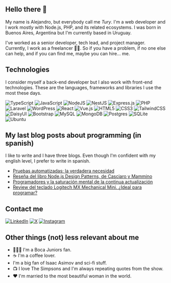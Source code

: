 ## Hello there 👋

My name is Alejandro, but everybody call me *Tury*. I'm a web developer and I work mostly with Node.js, PHP, and its related ecosystems. I was born in Buenos Aires, Argentina but I'm currently based in Uruguay.

I've worked as a senior developer, tech lead, and project manager. Currently, I work as a freelancer 👨‍💻. So if you have a problem, if no one else can help, and if you can find me, maybe you can hire... me. 

## Technologies

I consider myself a back-end developer but I also work with front-end technologies. These are the languages, frameworks and libraries I use the most these days.

![TypeScript](https://img.shields.io/badge/typescript-%23007ACC.svg?style=for-the-badge&logo=typescript&logoColor=white)
![JavaScript](https://img.shields.io/badge/javascript-%23323330.svg?style=for-the-badge&logo=javascript&logoColor=%23F7DF1E)
![NodeJS](https://img.shields.io/badge/node.js-6DA55F?style=for-the-badge&logo=node.js&logoColor=white)
![NestJS](https://img.shields.io/badge/nestjs-%23E0234E.svg?style=for-the-badge&logo=nestjs&logoColor=white)
![Express.js](https://img.shields.io/badge/express.js-%23404d59.svg?style=for-the-badge&logo=express&logoColor=%2361DAFB)
![PHP](https://img.shields.io/badge/php-%23777BB4.svg?style=for-the-badge&logo=php&logoColor=white)
![Laravel](https://img.shields.io/badge/laravel-%23FF2D20.svg?style=for-the-badge&logo=laravel&logoColor=white)
![WordPress](https://img.shields.io/badge/WordPress-%23117AC9.svg?style=for-the-badge&logo=WordPress&logoColor=white)
![React](https://img.shields.io/badge/react-%2320232a.svg?style=for-the-badge&logo=react&logoColor=%2361DAFB)
![Vue.js](https://img.shields.io/badge/vuejs-%2335495e.svg?style=for-the-badge&logo=vuedotjs&logoColor=%234FC08D)
![HTML5](https://img.shields.io/badge/html5-%23E34F26.svg?style=for-the-badge&logo=html5&logoColor=white)
![CSS3](https://img.shields.io/badge/css3-%231572B6.svg?style=for-the-badge&logo=css3&logoColor=white)
![TailwindCSS](https://img.shields.io/badge/tailwindcss-%2338B2AC.svg?style=for-the-badge&logo=tailwind-css&logoColor=white)
![DaisyUI](https://img.shields.io/badge/daisyui-5A0EF8?style=for-the-badge&logo=daisyui&logoColor=white)
![Bootstrap](https://img.shields.io/badge/bootstrap-%238511FA.svg?style=for-the-badge&logo=bootstrap&logoColor=white)
![MySQL](https://img.shields.io/badge/mysql-4479A1.svg?style=for-the-badge&logo=mysql&logoColor=white)
![MongoDB](https://img.shields.io/badge/MongoDB-%234ea94b.svg?style=for-the-badge&logo=mongodb&logoColor=white)
![Postgres](https://img.shields.io/badge/postgres-%23316192.svg?style=for-the-badge&logo=postgresql&logoColor=white)
![SQLite](https://img.shields.io/badge/sqlite-%2307405e.svg?style=for-the-badge&logo=sqlite&logoColor=white)
![Ubuntu](https://img.shields.io/badge/Ubuntu-E95420?style=for-the-badge&logo=ubuntu&logoColor=white)

## My last blog posts about programming (in spanish)

I like to write and I have three blogs. Even though I'm confident with my english level, I prefer to write in spanish.

- [Pruebas automatizadas: la verdadera necesidad](https://cronicasfreelancer.com/2024/05/01/pruebas-automatizadas-la-verdadera-necesidad/)
- [Reseña del libro Node.js Design Patterns, de Casciaro y Mammino](https://cronicasfreelancer.com/2024/03/26/node-js-design-patterns-resena/)
- [Programadores y la saturación mental de la continua actualización](https://cronicasfreelancer.com/2024/03/18/programadores-y-la-saturacion-mental-de-la-continua-actualizacion/)
- [Review del teclado Logitech MX Mechanical Mini. ¿Ideal para programar?](https://cronicasfreelancer.com/2024/01/22/logitech-mx-mini-review/)

## Contact me
[![LinkedIn](https://img.shields.io/badge/linkedin-%230077B5.svg?style=for-the-badge&logo=linkedin&logoColor=white)](https://www.linkedin.com/in/alejandro-de-luca-web-developer/)
[![X](https://img.shields.io/badge/X-%23000000.svg?style=for-the-badge&logo=X&logoColor=white)](https://twitter.com/aadeluca_)
[![Instagram](https://img.shields.io/badge/Instagram-%23E4405F.svg?style=for-the-badge&logo=Instagram&logoColor=white)](https://www.instagram.com/cronicasfreelancer)

## Other things (not) less relevant about me
- 💙💛💙 I'm a Boca Juniors fan.
- ☕ I'm a coffee lover.
- I'm a big fan of Isaac Asimov and sci-fi stuff.
- 📺 I love The Simpsons and I'm always repeating quotes from the show.
- ❤️ I'm married to the most beautiful woman in the world.
